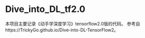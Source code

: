# Dive_into_DL_tf2.0
本项目主要记录《动手学深度学习》tensorflow2.0版的代码。
参考自https://TrickyGo.github.io/Dive-into-DL-TensorFlow2。
